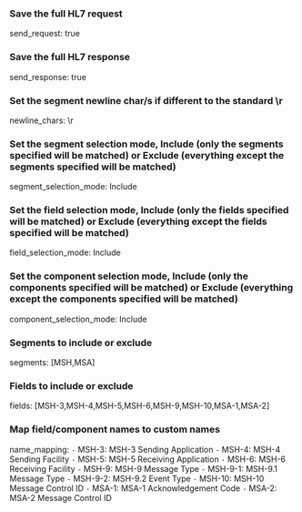 ### Save the full HL7 request

send_request: true


### Save the full HL7 response

send_response: true


### Set the segment newline char/s if different to the standard \r

newline_chars: \r


### Set the segment selection mode, Include (only the segments specified will be matched) or Exclude (everything except the segments specified will be matched)

segment_selection_mode: Include


### Set the field selection mode, Include (only the fields specified will be matched) or Exclude (everything except the fields specified will be matched)

field_selection_mode: Include


### Set the component selection mode, Include (only the components specified will be matched) or Exclude (everything except the components specified will be matched)

component_selection_mode: Include


### Segments to include or exclude

segments: [MSH,MSA]


### Fields to include or exclude

fields: [MSH-3,MSH-4,MSH-5,MSH-6,MSH-9,MSH-10,MSA-1,MSA-2]


### Map field/component names to custom names

name_mapping:
  `-` MSH-3: MSH-3 Sending Application
  `-` MSH-4: MSH-4 Sending Facility
  `-` MSH-5: MSH-5 Receiving Application
  `-` MSH-6: MSH-6 Receiving Facility
  `-` MSH-9: MSH-9 Message Type
  `-` MSH-9-1: MSH-9.1 Message Type
  `-` MSH-9-2: MSH-9.2 Event Type
  `-` MSH-10: MSH-10 Message Control ID
  `-` MSA-1: MSA-1 Acknowledgement Code
  `-` MSA-2: MSA-2 Message Control ID

  